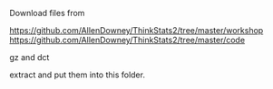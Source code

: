 Download files from

https://github.com/AllenDowney/ThinkStats2/tree/master/workshop
https://github.com/AllenDowney/ThinkStats2/tree/master/code

gz and dct

extract and put them into this folder.
